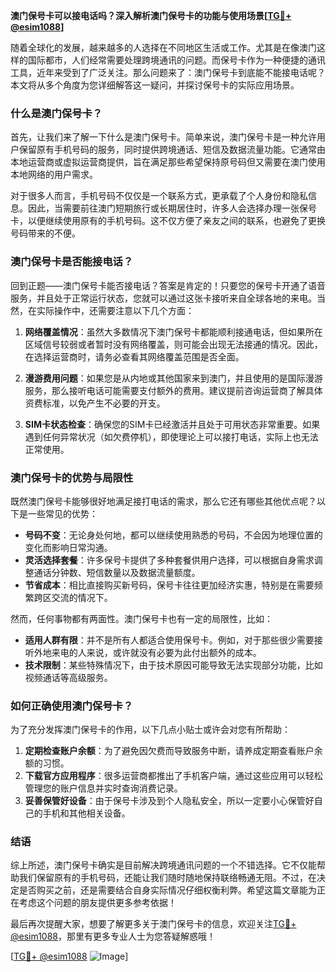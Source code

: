 **澳门保号卡可以接电话吗？深入解析澳门保号卡的功能与使用场景[[TG💪+ @esim1088](https://t.me/s/esim1088)]**

随着全球化的发展，越来越多的人选择在不同地区生活或工作。尤其是在像澳门这样的国际都市，人们经常需要处理跨境通讯的问题。而保号卡作为一种便捷的通讯工具，近年来受到了广泛关注。那么问题来了：澳门保号卡到底能不能接电话呢？本文将从多个角度为您详细解答这一疑问，并探讨保号卡的实际应用场景。

### 什么是澳门保号卡？

首先，让我们来了解一下什么是澳门保号卡。简单来说，澳门保号卡是一种允许用户保留原有手机号码的服务，同时提供跨境通话、短信及数据流量功能。它通常由本地运营商或虚拟运营商提供，旨在满足那些希望保持原号码但又需要在澳门使用本地网络的用户需求。

对于很多人而言，手机号码不仅仅是一个联系方式，更承载了个人身份和隐私信息。因此，当需要前往澳门短期旅行或长期居住时，许多人会选择办理一张保号卡，以便继续使用原有的手机号码。这不仅方便了亲友之间的联系，也避免了更换号码带来的不便。

### 澳门保号卡是否能接电话？

回到正题——澳门保号卡能否接电话？答案是肯定的！只要您的保号卡开通了语音服务，并且处于正常运行状态，您就可以通过这张卡接听来自全球各地的来电。当然，在实际操作中，还需要注意以下几个方面：

1. **网络覆盖情况**：虽然大多数情况下澳门保号卡都能顺利接通电话，但如果所在区域信号较弱或者暂时没有网络覆盖，则可能会出现无法接通的情况。因此，在选择运营商时，请务必查看其网络覆盖范围是否全面。

2. **漫游费用问题**：如果您是从内地或其他国家来到澳门，并且使用的是国际漫游服务，那么接听电话可能需要支付额外的费用。建议提前咨询运营商了解具体资费标准，以免产生不必要的开支。

3. **SIM卡状态检查**：确保您的SIM卡已经激活并且处于可用状态非常重要。如果遇到任何异常状况（如欠费停机），即使理论上可以接打电话，实际上也无法正常使用。

### 澳门保号卡的优势与局限性

既然澳门保号卡能够很好地满足接打电话的需求，那么它还有哪些其他优点呢？以下是一些常见的优势：

- **号码不变**：无论身处何地，都可以继续使用熟悉的号码，不会因为地理位置的变化而影响日常沟通。
- **灵活选择套餐**：许多保号卡提供了多种套餐供用户选择，可以根据自身需求调整通话分钟数、短信数量以及数据流量额度。
- **节省成本**：相比直接购买新号码，保号卡往往更加经济实惠，特别是在需要频繁跨区交流的情况下。

然而，任何事物都有两面性。澳门保号卡也有一定的局限性，比如：

- **适用人群有限**：并不是所有人都适合使用保号卡。例如，对于那些很少需要接听外地来电的人来说，或许就没有必要为此付出额外的成本。
- **技术限制**：某些特殊情况下，由于技术原因可能导致无法实现部分功能，比如视频通话等高级服务。

### 如何正确使用澳门保号卡？

为了充分发挥澳门保号卡的作用，以下几点小贴士或许会对您有所帮助：

1. **定期检查账户余额**：为了避免因欠费而导致服务中断，请养成定期查看账户余额的习惯。
2. **下载官方应用程序**：很多运营商都推出了手机客户端，通过这些应用可以轻松管理您的账户信息并实时查询消费记录。
3. **妥善保管好设备**：由于保号卡涉及到个人隐私安全，所以一定要小心保管好自己的手机和其他相关设备。

### 结语

综上所述，澳门保号卡确实是目前解决跨境通讯问题的一个不错选择。它不仅能帮助我们保留原有的手机号码，还能让我们随时随地保持联络畅通无阻。不过，在决定是否购买之前，还是需要结合自身实际情况仔细权衡利弊。希望这篇文章能为正在考虑这个问题的朋友提供更多参考依据！

最后再次提醒大家，想要了解更多关于澳门保号卡的信息，欢迎关注[TG💪+ @esim1088](https://t.me/s/esim1088)，那里有更多专业人士为您答疑解惑哦！

[[TG💪+ @esim1088](https://t.me/s/esim1088) ![Image](https://i.postimg.cc/4NQfJmqS/Snipaste-2025-05-13-00-14-12.png)]